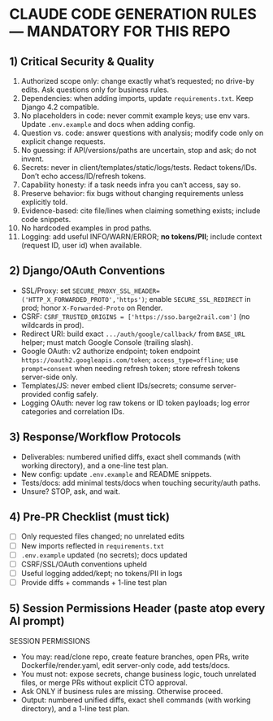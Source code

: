# CLAUDE CODE GENERATION RULES — MANDATORY FOR THIS REPO

## 1) Critical Security & Quality
1. Authorized scope only: change exactly what’s requested; no drive-by edits. Ask questions only for business rules.
2. Dependencies: when adding imports, update `requirements.txt`. Keep Django 4.2 compatible.
3. No placeholders in code: never commit example keys; use env vars. Update `.env.example` and docs when adding config.
4. Question vs. code: answer questions with analysis; modify code only on explicit change requests.
5. No guessing: if API/versions/paths are uncertain, stop and ask; do not invent.
6. Secrets: never in client/templates/static/logs/tests. Redact tokens/IDs. Don’t echo access/ID/refresh tokens.
7. Capability honesty: if a task needs infra you can’t access, say so.
8. Preserve behavior: fix bugs without changing requirements unless explicitly told.
9. Evidence-based: cite file/lines when claiming something exists; include code snippets.
10. No hardcoded examples in prod paths.
11. Logging: add useful INFO/WARN/ERROR; **no tokens/PII**; include context (request ID, user id) when available.

## 2) Django/OAuth Conventions
- SSL/Proxy: set `SECURE_PROXY_SSL_HEADER=('HTTP_X_FORWARDED_PROTO','https')`; enable `SECURE_SSL_REDIRECT` in prod; honor `X-Forwarded-Proto` on Render.
- CSRF: `CSRF_TRUSTED_ORIGINS = ['https://sso.barge2rail.com']` (no wildcards in prod).
- Redirect URI: build exact `.../auth/google/callback/` from `BASE_URL` helper; must match Google Console (trailing slash).
- Google OAuth: v2 authorize endpoint; token endpoint `https://oauth2.googleapis.com/token`; `access_type=offline`; use `prompt=consent` when needing refresh token; store refresh tokens server-side only.
- Templates/JS: never embed client IDs/secrets; consume server-provided config safely.
- Logging OAuth: never log raw tokens or ID token payloads; log error categories and correlation IDs.

## 3) Response/Workflow Protocols
- Deliverables: numbered unified diffs, exact shell commands (with working directory), and a one-line test plan.
- New config: update `.env.example` and README snippets.
- Tests/docs: add minimal tests/docs when touching security/auth paths.
- Unsure? STOP, ask, and wait.

## 4) Pre-PR Checklist (must tick)
- [ ] Only requested files changed; no unrelated edits
- [ ] New imports reflected in `requirements.txt`
- [ ] `.env.example` updated (no secrets); docs updated
- [ ] CSRF/SSL/OAuth conventions upheld
- [ ] Useful logging added/kept; no tokens/PII in logs
- [ ] Provide diffs + commands + 1-line test plan

## 5) Session Permissions Header (paste atop every AI prompt)
SESSION PERMISSIONS
- You may: read/clone repo, create feature branches, open PRs, write Dockerfile/render.yaml, edit server-only code, add tests/docs.
- You must not: expose secrets, change business logic, touch unrelated files, or merge PRs without explicit CTO approval.
- Ask ONLY if business rules are missing. Otherwise proceed.
- Output: numbered unified diffs, exact shell commands (with working directory), and a 1-line test plan.
